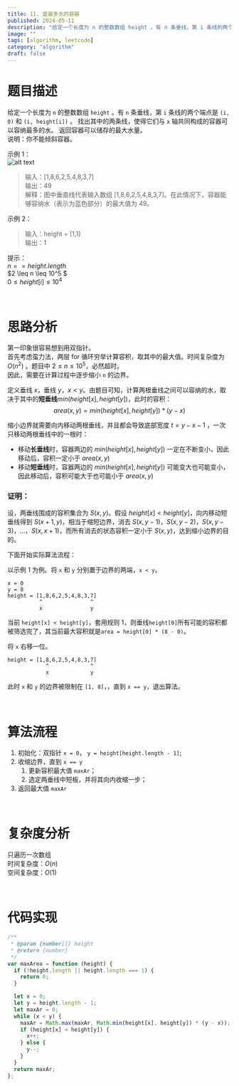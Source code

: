 ```yaml
---
title: 11. 盛最多水的容器
published: 2024-05-11
description: "给定一个长度为 n 的整数数组 height 。有 n 条垂线，第 i 条线的两个端点是 (i, 0) 和 (i, height[i]) 。"
image: ""
tags: [algorithm, leetcode]
category: "algorithm"
draft: false
---
```


# 题目描述

给定一个长度为 `n` 的整数数组 `height` 。有 `n` 条垂线，第 `i` 条线的两个端点是 `(i, 0)` 和 `(i, height[i])` 。
找出其中的两条线，使得它们与 `x` 轴共同构成的容器可以容纳最多的水。
返回容器可以储存的最大水量。
<br/>
说明：你不能倾斜容器。

示例 1：<br/>
![alt text](https://aliyun-lc-upload.oss-cn-hangzhou.aliyuncs.com/aliyun-lc-upload/uploads/2018/07/25/question_11.jpg)

> 输入：[1,8,6,2,5,4,8,3,7]<br/>
> 输出：49<br/>
> 解释：图中垂直线代表输入数组 [1,8,6,2,5,4,8,3,7]。在此情况下，容器能够容纳水（表示为蓝色部分）的最大值为 49。

示例 2：<br/>

> 输入：height = [1,1]<br/>
> 输出：1<br/>

提示：<br/>
$n == height.length$<br/>
$2 \leq n \leq 10^5 $<br/>
$0 \leq height[i] \leq 10^4$

<br/>

# 思路分析

第一印象很容易想到用双指针。<br/>
首先考虑蛮力法，两层 for 循环穷举计算容积，取其中的最大值。时间复杂度为 $O(n^2)$ 。题目中 $2 \leq n \leq 10^5$，必然超时。<br/>
因此，需要在计算过程中逐步缩小 `n` 的边界。<br/>

定义垂线 $x$，垂线 $y$，$x < y$。由题目可知，计算两根垂线之间可以容纳的水，取决于其中的**短垂线**$min(height[x], height[y])$，此时的容积：$$area(x, y) = min(height[x], height[y]) * (y - x)$$

缩小边界就需要向内移动两根垂线，并且都会导致底部宽度 $t = y-x-1$ ，一次只移动两根垂线中的一根时：

- 移动**长垂线**时，容器两边的 $min(height[x], height[y])$ 一定在不断变小，因此移动后，容积一定小于 $area(x, y)$
- 移动**短垂线**时，容器两边的 $min(height[x], height[y])$ 可能变大也可能变小，因此移动后，容积可能大于也可能小于 $area(x, y)$

### 证明：
设，两垂线围成的容积集合为 $S(x, y)$。假设 $height[x] < height[y]$，向内移动短垂线得到 $S(x+1, y)$，相当于缩短边界，消去 $S(x, y-1)$，$S(x, y-2)$，$S(x, y-3)$，…，$S(x, x+1)$，而所有消去的状态容积一定小于 $S(x, y)$，达到缩小边界的目的。

下面开始实际算法流程：

以示例 1 为例。将 `x` 和 `y` 分别置于边界的两端，`x < y`。

```
x = 0
y = 8
height = [1,8,6,2,5,4,8,3,7]
          ^               ^
          x               y
```

当前 `height[x] < height[y]`，套用规则 1，则垂线`height[0]`所有可能的容积都被筛选完了，其当前最大容积就是`area = height[0] * (8 - 0)`。<br/>

将 `x` 右移一位。

```
height = [1,8,6,2,5,4,8,3,7]
            ^             ^
            x             y
```

此时 `x` 和 `y` 的边界被限制在 `[1, 8]`，，直到 `x == y`，退出算法。

<br/>

# 算法流程

1. 初始化：双指针 `x = 0`， `y = height[height.length - 1]`;
2. 收缩边界，直到 `x == y`
   1. 更新容积最大值 `maxAr`；
   2. 选定两垂线中短板，并将其向内收缩一步；
3. 返回最大值 `maxAr`

<br/>

# 复杂度分析

只遍历一次数组<br/>
时间复杂度：$O(n)$<br/>
空间复杂度：$O(1)$

<br/>

# 代码实现

```javascript
/**
 * @param {number[]} height
 * @return {number}
 */
var maxArea = function (height) {
  if (!height.length || height.length === 1) {
    return 0;
  }

  let x = 0;
  let y = height.length - 1;
  let maxAr = 0;
  while (x < y) {
    maxAr = Math.max(maxAr, Math.min(height[x], height[y]) * (y - x));
    if (height[x] < height[y]) {
      x++;
    } else {
      y--;
    }
  }
  return maxAr;
};
```

